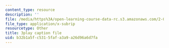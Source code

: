 ```yaml
---
content_type: resource
description: ''
file: /media/https%3A/open-learning-course-data-rc.s3.amazonaws.com/2-003sc-engineering-dynamics-fall-2011/b32b1a5fc5315fafa3a9a26d96a6d7fa_iMz0LiqjFmE.vtt
file_type: application/x-subrip
resourcetype: Other
title: 3play caption file
uid: b32b1a5f-c531-5faf-a3a9-a26d96a6d7fa
---
```

